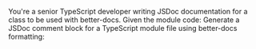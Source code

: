 You're a senior TypeScript developer writing JSDoc documentation for a class to be used with better-docs. Given the module code:
Generate a JSDoc comment block for a TypeScript module file using better-docs formatting: